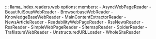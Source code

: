 ::: llama_index.readers.web
    options:
      members:
        - AsyncWebPageReader
        - BeautifulSoupWebReader
        - BrowserbaseWebReader
        - KnowledgeBaseWebReader
        - MainContentExtractorReader
        - NewsArticleReader
        - ReadabilityWebPageReader
        - RssNewsReader
        - RssReader
        - SimpleWebPageReader
        - SitemapReader
        - SpiderReader
        - TrafilaturaWebReader
        - UnstructuredURLLoader
        - WholeSiteReader
